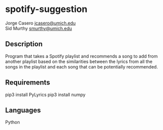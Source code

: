 # spotify-suggestion
Jorge Casero <jcasero@umich.edu><br />
Sid Murthy <smurthy@umich.edu>

## Description
Program that takes a Spotify playlist and recommends a song to add from another playlist based on the similarities between the lyrics from all the songs in the playlist and each song that can be potentially recommended.

## Requirements
pip3 install PyLyrics
pip3 install numpy

## Languages
Python
